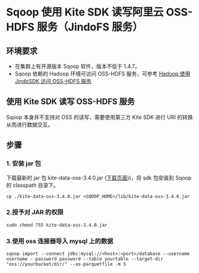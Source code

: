 # Sqoop 使用 Kite SDK 读写阿里云 OSS-HDFS 服务（JindoFS 服务）

## 环境要求

* 在集群上有开源版本 Sqoop 软件，版本不低于 1.4.7。
* Sqoop 依赖的 Hadoop 环境可访问 OSS-HDFS 服务，可参考 [Hadoop 使用 JindoSDK 访问 OSS-HDFS 服务](../hadoop/jindosdk_on_hadoop.md)

## 使用 Kite SDK 读写 OSS-HDFS 服务

Sqoop 本身并不支持对 OSS 的读写，需要使用第三方 Kite SDK 进行 URI 的转换从而进行数据交互。

## 步骤
### 1. 安装 jar 包
下载最新的 jar 包 kite-data-oss-3.4.0.jar ([下载页面](/docs/user/4.x/jindofs/sqoop/kitesdk_download.md)))，将 sdk 包安装到 Sqoop 的 classpath 目录下。
```
cp ./kite-data-oss-3.4.0.jar <SQOOP_HOME>/lib/kite-data-oss-3.4.0.jar
```

### 2.授予对 JAR 的权限
```
sudo chmod 755 kite-data-oss-3.4.0.jar
```
### 3.使用 oss 连接器导入 mysql 上的数据
```
sqoop import --connect jdbc:mysql://<host>:<port>/database --username username --password password --table yourtable --target-dir "oss://yourbucket/dir/" --as-parquetfile -m 5
```